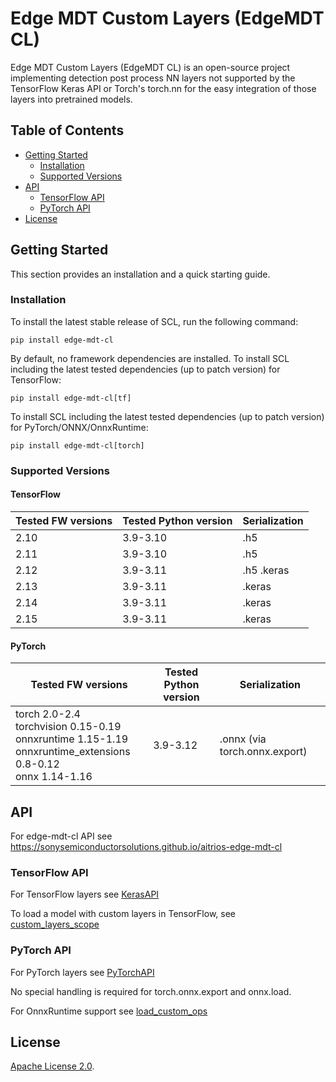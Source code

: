 # Edge MDT Custom Layers (EdgeMDT CL)

Edge MDT Custom Layers (EdgeMDT CL) is an open-source project implementing detection post process NN layers not supported by the TensorFlow Keras API or Torch's torch.nn for the easy integration of those layers into pretrained models.

## Table of Contents

- [Getting Started](#getting-started)
  - [Installation](#installation)
  - [Supported Versions](#supported-versions)
- [API](#api)
  - [TensorFlow API](#tensorflow-api)
  - [PyTorch API](#pytorch-api)
- [License](#license)


## Getting Started

This section provides an installation and a quick starting guide.

### Installation

To install the latest stable release of SCL, run the following command:
```
pip install edge-mdt-cl
```
By default, no framework dependencies are installed.
To install SCL including the latest tested dependencies (up to patch version) for TensorFlow:
```
pip install edge-mdt-cl[tf]
```
To install SCL including the latest tested dependencies (up to patch version) for PyTorch/ONNX/OnnxRuntime:
```
pip install edge-mdt-cl[torch]
```
### Supported Versions

#### TensorFlow

| **Tested FW versions** | **Tested Python version** | **Serialization** |
|------------------------|---------------------------|-------------------|
| 2.10                   | 3.9-3.10                  | .h5               |
| 2.11                   | 3.9-3.10                  | .h5               |
| 2.12                   | 3.9-3.11                  | .h5  .keras       |
| 2.13                   | 3.9-3.11                  | .keras            |
| 2.14                   | 3.9-3.11                  | .keras            |
| 2.15                   | 3.9-3.11                  | .keras            |

#### PyTorch

| **Tested FW versions**                                                                                                   | **Tested Python version** | **Serialization**              |
|--------------------------------------------------------------------------------------------------------------------------|---------------------------|--------------------------------|
| torch 2.0-2.4<br/>torchvision 0.15-0.19<br/>onnxruntime 1.15-1.19<br/>onnxruntime_extensions 0.8-0.12<br/>onnx 1.14-1.16 | 3.9-3.12                  | .onnx (via torch.onnx.export)  |

## API
For edge-mdt-cl API see https://sonysemiconductorsolutions.github.io/aitrios-edge-mdt-cl

### TensorFlow API
For TensorFlow layers see
[KerasAPI](https://sonysemiconductorsolutions.github.io/aitrios-edge-mdt-cl/edgemdt_cl/keras.html)

To load a model with custom layers in TensorFlow, see [custom_layers_scope](https://sonysemiconductorsolutions.github.io/aitrios-edge-mdt-cl/edgemdt_cl/keras.html#custom_layers_scope)

### PyTorch API
For PyTorch layers see
[PyTorchAPI](https://sonysemiconductorsolutions.github.io/aitrios-edge-mdt-cl/edgemdt_cl/pytorch.html)

No special handling is required for torch.onnx.export and onnx.load.

For OnnxRuntime support see [load_custom_ops](https://sonysemiconductorsolutions.github.io/aitrios-edge-mdt-cl/edgemdt_cl/pytorch.html#load_custom_ops) 

## License
[Apache License 2.0](LICENSE.md).


